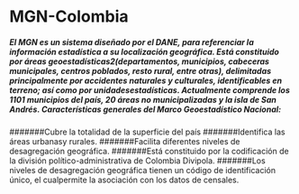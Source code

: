 # MGN-Colombia

##### El MGN es un sistema diseñado por el DANE, para referenciar la información estadística a su localización   geográfica.   Está   constituido   por   áreas   geoestadísticas2(departamentos, municipios,  cabeceras  municipales,  centros  poblados,  resto  rural,  entre  otras),  delimitadas principalmente  por  accidentes  naturales  y  culturales,  identificables  en  terreno;  así  como  por unidadesestadísticas.  Actualmente  comprende  los  1101  municipios  del  país,  20  áreas  no municipalizadas y la isla de San Andrés. Características generales del Marco Geoestadístico Nacional:

#######Cubre la totalidad de la superficie del país
#######Identifica las áreas urbanasy rurales.
#######Facilita diferentes niveles de desagregación geográfica.
#######Está  constituido  por  la  codificación  de  la  división  político-administrativa  de  Colombia Divipola. 
#######Los  niveles  de  desagregación  geográfica  tienen  un  código  de  identificación  único,  el cualpermite la asociación con los datos de censales.

